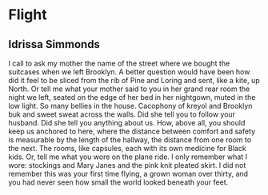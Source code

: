 # Flight
## Idrissa Simmonds
I call to ask my mother the name of the street where we bought the suitcases
when we left
Brooklyn. A better question would have been how did it feel to be sliced from
the rib of Pine and
Loring and sent, like a kite, up North. Or tell me what your mother said to
you in her grand rear
room the night we left, seated on the edge of her bed in her nightgown, muted
in the low light.
So many bellies in the house. Cacophony of kreyol and Brooklyn buk and sweet
sweat across the
walls. Did she tell you to follow your husband. Did she tell you anything
about us. How, above
all, you should keep us anchored to here, where the distance between comfort
and safety is
measurable by the length of the hallway, the distance from one room to the
next. The rooms, like
capsules, each with its own medicine for Black kids. Or, tell me what you wore
on the plane
ride. I only remember what I wore: stockings and Mary Janes and the pink knit
pleated skirt. I did
not remember this was your first time flying, a grown woman over thirty, and
you had never seen
how small the world looked beneath your feet.